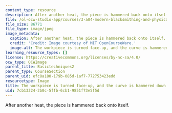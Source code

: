 ```yaml
---
content_type: resource
description: After another heat, the piece is hammered back onto itself.
file: /ol-ocw-studio-app/courses/3-a04-modern-blacksmithing-and-physical-metallurgy-fall-2008/7cb133242b0c5ffb6cb19851f73e5f5d_032.jpg
file_size: 86771
file_type: image/jpeg
image_metadata:
  caption: After another heat, the piece is hammered back onto itself.
  credit: 'Credit: Image courtesy of MIT OpenCourseWare.'
  image-alt: The workpiece is turned face-up, and the curve is hammered down and back.
learning_resource_types: []
license: https://creativecommons.org/licenses/by-nc-sa/4.0/
ocw_type: OCWImage
parent_title: Basictechniques2
parent_type: CourseSection
parent_uid: efc8a180-179b-085d-1af7-772753423edd
resourcetype: Image
title: The workpiece is turned face-up, and the curve is hammered down and back
uid: 7cb13324-2b0c-5ffb-6cb1-9851f73e5f5d
---
```

After another heat, the piece is hammered back onto itself.